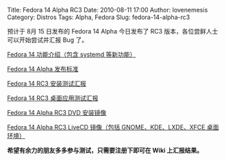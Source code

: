 Title: Fedora 14 Alpha RC3
Date: 2010-08-11 17:00
Author: lovenemesis
Category: Distros
Tags: Alpha, Fedora
Slug: fedora-14-alpha-rc3

预计于 8月 15 日发布的 Fedora 14 Alpha 今日发布了 RC3
版本，各位尝鲜人士可以开始尝试并汇报 Bug 了。

[Fedora 14 功能介绍（包含 systemd
等新功能）](http://fedoraproject.org/wiki/Releases/14/FeatureList)

[Fedora 14 Alpha
发布标准](http://fedoraproject.org/wiki/Fedora_14_Alpha_Release_Criteria)

[Fedora 14 RC3
安装测试汇报](https://fedoraproject.org/wiki/Test_Results:Current_Installation_Test)

[Fedora 14 RC3
桌面应用测试汇报](https://fedoraproject.org/wiki/Test_Results:Current_Desktop_Test)

[Fedora 14 Alpha RC3 DVD
安装镜像](http://serverbeach1.fedoraproject.org/pub/alt/stage/14-Alpha.RC3/)

[Fedora 14 Alpha RC3 LiveCD 镜像（包括 GNOME、KDE、LXDE、XFCE
桌面环境）](http://alt.fedoraproject.org/pub/alt/stage/14-Alpha.RC3.1.live/)

**希望有余力的朋友多多参与测试，只需要注册下即可在 Wiki 上汇报结果。**
